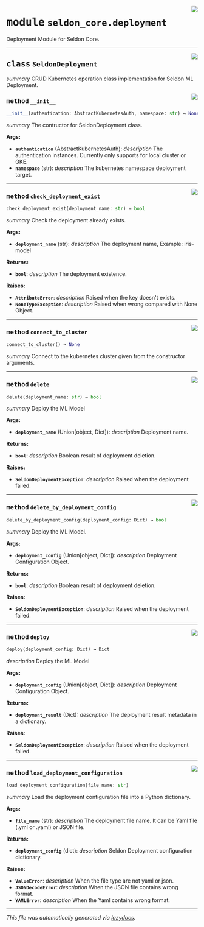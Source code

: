 <!-- markdownlint-disable -->

<a href="../klops/seldon_core/deployment.py#L0"><img align="right" style="float:right;" src="https://img.shields.io/badge/-source-cccccc?style=flat-square"></a>

# <kbd>module</kbd> `seldon_core.deployment`
Deployment Module for Seldon Core. 



---

<a href="../klops/seldon_core/deployment.py#L15"><img align="right" style="float:right;" src="https://img.shields.io/badge/-source-cccccc?style=flat-square"></a>

## <kbd>class</kbd> `SeldonDeployment`
_summary_ CRUD Kubernetes operation class implementation for Seldon ML Deployment. 

<a href="../klops/seldon_core/deployment.py#L22"><img align="right" style="float:right;" src="https://img.shields.io/badge/-source-cccccc?style=flat-square"></a>

### <kbd>method</kbd> `__init__`

```python
__init__(authentication: AbstractKubernetesAuth, namespace: str) → None
```

_summary_ The contructor for SeldonDeployment class. 

**Args:**
 
 - <b>`authentication`</b> (AbstractKubernetesAuth):  _description_  The authentication instances. Currently only supports for local cluster or GKE. 
 - <b>`namespace`</b> (str):  _description_ The kubernetes namespace deployment target. 




---

<a href="../klops/seldon_core/deployment.py#L113"><img align="right" style="float:right;" src="https://img.shields.io/badge/-source-cccccc?style=flat-square"></a>

### <kbd>method</kbd> `check_deployment_exist`

```python
check_deployment_exist(deployment_name: str) → bool
```

_summary_ Check the deployment already exists. 



**Args:**
 
 - <b>`deployment_name`</b> (str):  _description_ The deployment name, Example: iris-model 



**Returns:**
 
 - <b>`bool`</b>:  _description_ The deployment existence. 



**Raises:**
 
 - <b>`AttributeError`</b>:  _description_ Raised when the key doesn't exists. 
 - <b>`NoneTypeException`</b>:  _description_ Raised when wrong compared with None Object. 

---

<a href="../klops/seldon_core/deployment.py#L36"><img align="right" style="float:right;" src="https://img.shields.io/badge/-source-cccccc?style=flat-square"></a>

### <kbd>method</kbd> `connect_to_cluster`

```python
connect_to_cluster() → None
```

_summary_ Connect to the kubernetes cluster given from the constructor arguments. 

---

<a href="../klops/seldon_core/deployment.py#L153"><img align="right" style="float:right;" src="https://img.shields.io/badge/-source-cccccc?style=flat-square"></a>

### <kbd>method</kbd> `delete`

```python
delete(deployment_name: str) → bool
```

_summary_ Deploy the ML Model 



**Args:**
 
 - <b>`deployment_name`</b> (Union[object, Dict]):  _description_ Deployment name. 



**Returns:**
 
 - <b>`bool`</b>:  _description_ Boolean result of deployment deletion. 



**Raises:**
 
 - <b>`SeldonDeploymentException`</b>:  _description_ Raised when the deployment failed. 

---

<a href="../klops/seldon_core/deployment.py#L137"><img align="right" style="float:right;" src="https://img.shields.io/badge/-source-cccccc?style=flat-square"></a>

### <kbd>method</kbd> `delete_by_deployment_config`

```python
delete_by_deployment_config(deployment_config: Dict) → bool
```

_summary_ Deploy the ML Model. 



**Args:**
 
 - <b>`deployment_config`</b> (Union[object, Dict]):  _description_                 Deployment Configuration Object. 



**Returns:**
 
 - <b>`bool`</b>:  _description_ Boolean result of deployment deletion. 



**Raises:**
 
 - <b>`SeldonDeploymentException`</b>:  _description_ Raised when the deployment failed. 

---

<a href="../klops/seldon_core/deployment.py#L77"><img align="right" style="float:right;" src="https://img.shields.io/badge/-source-cccccc?style=flat-square"></a>

### <kbd>method</kbd> `deploy`

```python
deploy(deployment_config: Dict) → Dict
```

_description_ Deploy the ML Model 



**Args:**
 
 - <b>`deployment_config`</b> (Union[object, Dict]):  _description_  Deployment Configuration Object. 



**Returns:**
 
 - <b>`deployment_result`</b> (Dict):  _description_ The deployment result metadata in a dictionary. 



**Raises:**
 
 - <b>`SeldonDeploymentException`</b>:  _description_ Raised when the deployment failed. 

---

<a href="../klops/seldon_core/deployment.py#L49"><img align="right" style="float:right;" src="https://img.shields.io/badge/-source-cccccc?style=flat-square"></a>

### <kbd>method</kbd> `load_deployment_configuration`

```python
load_deployment_configuration(file_name: str)
```

_summary_ Load the deployment configuration file into a Python dictionary. 



**Args:**
 
 - <b>`file_name`</b> (str):  _description_ The deployment file name.  It can be Yaml file (.yml or .yaml) or JSON file. 



**Returns:**
 
 - <b>`deployment_config`</b> (dict):  _description_ Seldon Deployment configuration dictionary. 



**Raises:**
 
 - <b>`ValueError`</b>:  _description_ When the file type are not yaml or json. 
 - <b>`JSONDecodeError`</b>:  _description_ When the JSON file contains wrong format. 
 - <b>`YAMLError`</b>:  _description_ When the Yaml contains wrong format. 




---

_This file was automatically generated via [lazydocs](https://github.com/ml-tooling/lazydocs)._
